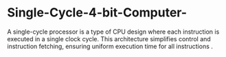 # Single-Cycle-4-bit-Computer-
A single-cycle processor is a type of CPU design where each instruction is executed in a single clock cycle. This architecture simplifies control and instruction fetching, ensuring uniform execution time for all instructions .

